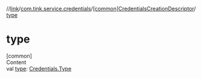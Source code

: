 //[link](../../index.md)/[com.tink.service.credentials](../index.md)/[[common]CredentialsCreationDescriptor](index.md)/[type](type.md)



# type  
[common]  
Content  
val [type](type.md): [Credentials.Type](../../com.tink.model.credentials/[common]-credentials/-type/index.md)  



